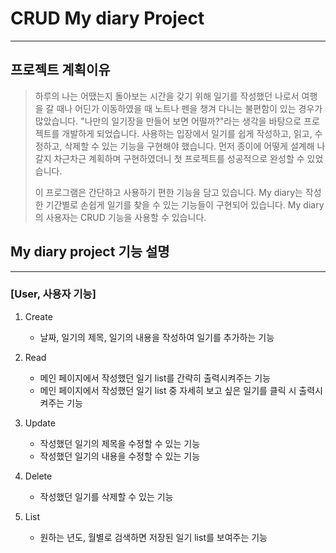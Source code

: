﻿# CRUD My diary Project
------------------
## 프로젝트 계획이유
> 하루의 나는 어땠는지 돌아보는 시간을 갖기 위해 일기를 작성했던 나로서 여행을 갈 때나 어딘가 이동하였을 때 노트나 펜을 챙겨 다니는 불편함이 있는 경우가 많았습니다. "나만의 일기장을 만들어 보면 어떨까?"라는 생각을 바탕으로 프로젝트를 개발하게 되었습니다. 사용하는 입장에서 일기를 쉽게 작성하고, 읽고, 수정하고, 삭제할 수 있는 기능을 구현해야 했습니다. 먼저 종이에 어떻게 설계해 나갈지 차근차근 계획하며 구현하였더니 첫 프로젝트를 성공적으로 완성할 수 있었습니다.
>
> 이 프로그램은 간단하고 사용하기 편한 기능을 담고 있습니다. My diary는 작성한 기간별로 손쉽게 일기를 찾을 수 있는 기능들이 구현되어 있습니다.
> My diary의 사용자는 CRUD 기능을 사용할 수 있습니다.

## My diary project 기능 설명
------------------
### [User, 사용자 기능]
1. Create
   + 날짜, 일기의 제목, 일기의 내용을 작성하여 일기를 추가하는 기능
  
2. Read
   + 메인 페이지에서 작성했던 일기 list를 간략히 출력시켜주는 기능
   + 메인 페이지에서 작성했던 일기 list 중 자세히 보고 싶은 일기를 클릭 시 출력시켜주는 기능

3. Update
   + 작성했던 일기의 제목을 수정할 수 있는 기능
   + 작성했던 일기의 내용을 수정할 수 있는 기능
  
4. Delete
   + 작성했던 일기를 삭제할 수 있는 기능
  
5. List
   + 원하는 년도, 월별로 검색하면 저장된 일기 list를 보여주는 기능
